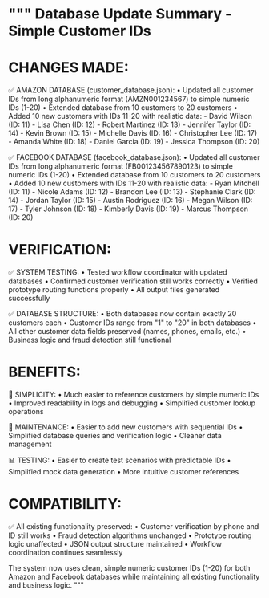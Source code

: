 """
Database Update Summary - Simple Customer IDs
=============================================

CHANGES MADE:
============

✅ AMAZON DATABASE (customer_database.json):
   • Updated all customer IDs from long alphanumeric format (AMZN001234567) to simple numeric IDs (1-20)
   • Extended database from 10 customers to 20 customers
   • Added 10 new customers with IDs 11-20 with realistic data:
     - David Wilson (ID: 11)
     - Lisa Chen (ID: 12)
     - Robert Martinez (ID: 13)
     - Jennifer Taylor (ID: 14)
     - Kevin Brown (ID: 15)
     - Michelle Davis (ID: 16)
     - Christopher Lee (ID: 17)
     - Amanda White (ID: 18)
     - Daniel Garcia (ID: 19)
     - Jessica Thompson (ID: 20)

✅ FACEBOOK DATABASE (facebook_database.json):
   • Updated all customer IDs from long alphanumeric format (FB001234567890123) to simple numeric IDs (1-20)
   • Extended database from 10 customers to 20 customers
   • Added 10 new customers with IDs 11-20 with realistic data:
     - Ryan Mitchell (ID: 11)
     - Nicole Adams (ID: 12)
     - Brandon Lee (ID: 13)
     - Stephanie Clark (ID: 14)
     - Jordan Taylor (ID: 15)
     - Austin Rodriguez (ID: 16)
     - Megan Wilson (ID: 17)
     - Tyler Johnson (ID: 18)
     - Kimberly Davis (ID: 19)
     - Marcus Thompson (ID: 20)

VERIFICATION:
============

✅ SYSTEM TESTING:
   • Tested workflow coordinator with updated databases
   • Confirmed customer verification still works correctly
   • Verified prototype routing functions properly
   • All output files generated successfully

✅ DATABASE STRUCTURE:
   • Both databases now contain exactly 20 customers each
   • Customer IDs range from "1" to "20" in both databases
   • All other customer data fields preserved (names, phones, emails, etc.)
   • Business logic and fraud detection still functional

BENEFITS:
========

🎯 SIMPLICITY:
   • Much easier to reference customers by simple numeric IDs
   • Improved readability in logs and debugging
   • Simplified customer lookup operations

🔧 MAINTENANCE:
   • Easier to add new customers with sequential IDs
   • Simplified database queries and verification logic
   • Cleaner data management

📊 TESTING:
   • Easier to create test scenarios with predictable IDs
   • Simplified mock data generation
   • More intuitive customer references

COMPATIBILITY:
=============

✅ All existing functionality preserved:
   • Customer verification by phone and ID still works
   • Fraud detection algorithms unchanged
   • Prototype routing logic unaffected
   • JSON output structure maintained
   • Workflow coordination continues seamlessly

The system now uses clean, simple numeric customer IDs (1-20) for both Amazon and Facebook databases while maintaining all existing functionality and business logic.
"""